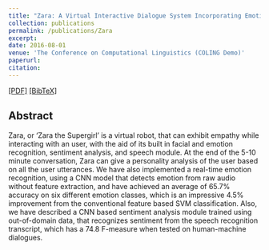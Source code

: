 ```yaml
---
title: "Zara: A Virtual Interactive Dialogue System Incorporating Emotion, Sentiment and Personality Recognition"
collection: publications
permalink: /publications/Zara
excerpt: 
date: 2016-08-01
venue: 'The Conference on Computational Linguistics (COLING Demo)'
paperurl: 
citation: 
---
```

[[PDF]](https://pdfs.semanticscholar.org/8fb0/4e09b5516ce9967947abf8f971ca560cedee.pdf?_ga=2.221745304.1298280617.1496641607-1145227445.1484936456)
<a href="https://scholar.googleusercontent.com/scholar.bib?q=info:1BtD0NP7FewJ:scholar.google.com/&output=citation&scisig=AAGBfm0AAAAAWwa5ml-GVA9cO0thvU38O4w38OL0-RyQ&scisf=4&ct=citation&cd=-1&hl=zh-TW" target="_blank">[BibTeX]</a>  

## Abstract
Zara, or ‘Zara the Supergirl’ is a virtual robot, that can exhibit empathy while interacting with an user, with the aid of its built in facial and emotion recognition, sentiment analysis, and speech module. At the end of the 5-10 minute conversation, Zara can give a personality analysis of the user based on all the user utterances. We have also implemented a real-time emotion recognition, using a CNN model that detects emotion from raw audio without feature extraction, and have achieved an average of 65.7% accuracy on six different emotion classes, which is an impressive 4.5% improvement from the conventional feature based SVM classification. Also, we have described a CNN based sentiment analysis module trained using out-of-domain data, that recognizes sentiment from the speech recognition transcript, which has a 74.8 F-measure when tested on human-machine dialogues.